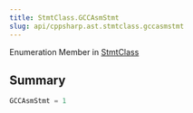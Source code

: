 ```yaml
---
title: StmtClass.GCCAsmStmt
slug: api/cppsharp.ast.stmtclass.gccasmstmt
---
```

Enumeration Member in [StmtClass](/api/cppsharp/ast/stmtclass)

## Summary



```csharp
GCCAsmStmt = 1
```

